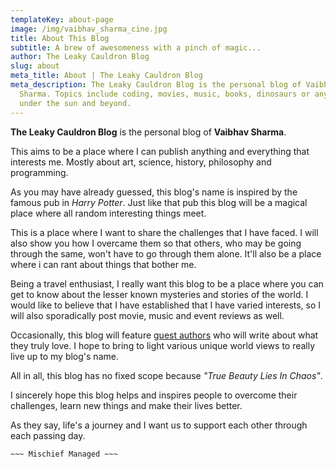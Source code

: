 ```yaml
---
templateKey: about-page
image: /img/vaibhav_sharma_cine.jpg
title: About This Blog
subtitle: A brew of awesomeness with a pinch of magic...
author: The Leaky Cauldron Blog
slug: about
meta_title: About | The Leaky Cauldron Blog
meta_description: The Leaky Cauldron Blog is the personal blog of Vaibhav
  Sharma. Topics include coding, movies, music, books, dinosaurs or anything
  under the sun and beyond.
---
```

**The Leaky Cauldron Blog** is the personal blog of **Vaibhav Sharma**.

This aims to be a place where I can publish anything and everything that interests me. Mostly about art, science, history, philosophy and programming.

As you may have already guessed, this blog's name is inspired by the famous pub in *Harry Potter*. Just like that pub this blog will be a magical place where all random interesting things meet.

This is a place where I want to share the challenges that I have faced. I will also show you how I overcame them so that others, who may be going through the same, won't have to go through them alone. It'll also be a place where i can rant about things that bother me.

Being a travel enthusiast, I really want this blog to be a place where you can get to know about the lesser known mysteries and stories of the world. I would like to believe that I have established that I have varied interests, so I will also sporadically post movie, music and event reviews as well.

Occasionally, this blog will feature [guest authors](https://theleakycauldronblog.com/tags/guest-author) who will write about what they truly love. I hope to bring to light various unique world views to really live up to my blog's name.

All in all, this blog has no fixed scope because *"True Beauty Lies In Chaos"*.

I sincerely hope this blog helps and inspires people to overcome their challenges, learn new things and make their lives better.

As they say, life's a journey and I want us to support each other through each passing day.

`~~~ Mischief Managed ~~~`
